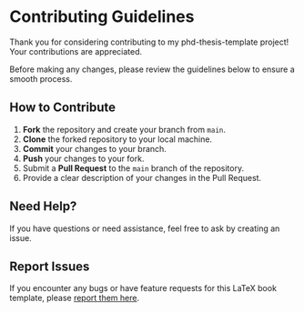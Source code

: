 # Contributing Guidelines

Thank you for considering contributing to my phd-thesis-template project! Your contributions are appreciated.

Before making any changes, please review the guidelines below to ensure a smooth process.

## How to Contribute

1. **Fork** the repository and create your branch from `main`.
2. **Clone** the forked repository to your local machine.
3. **Commit** your changes to your branch.
4. **Push** your changes to your fork.
5. Submit a **Pull Request** to the `main` branch of the repository.
6. Provide a clear description of your changes in the Pull Request.

## Need Help?

If you have questions or need assistance, feel free to ask by creating an issue.

## Report Issues

If you encounter any bugs or have feature requests for this LaTeX book template, please [report them here](https://github.com/GuriTheoChem/latex_book_template/issues/new/choose).
